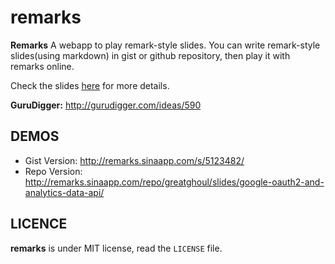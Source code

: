 remarks
=======

**Remarks** A webapp to play remark-style slides. You can write remark-style slides(using markdown) in gist or github repository, then play it with remarks online.

Check the slides [here](http://remarks.sinaapp.com/) for more details.

**GuruDigger:** <http://gurudigger.com/ideas/590>

DEMOS
-------

 * Gist Version: <http://remarks.sinaapp.com/s/5123482/>
 * Repo Version: <http://remarks.sinaapp.com/repo/greatghoul/slides/google-oauth2-and-analytics-data-api/>

LICENCE
-------

**remarks** is under MIT license, read the `LICENSE` file.
